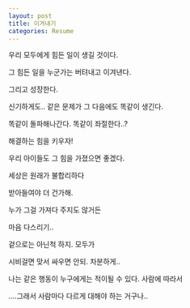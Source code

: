 ```yaml
---
layout: post
title: 이겨내기
categories: Resume
---
```


우리 모두에게 힘든 일이 생길 것이다.

그 힘든 일을 누군가는 버텨내고 이겨낸다.

그리고 성장한다.

신기하게도.. 같은 문제가 그 다음에도 똑같이 생긴다.

똑같이 돌파해나간다. 똑같이 좌절한다..?


해결하는 힘을 키우자!

우리 아이들도 그 힘을 가졌으면 좋겠다.


세상은 원래가 불합리하다

받아들여야 더 건가해.

누가 그걸 가져다 주지도 않거든

마음 다스리기..

겉으로는 아닌척 하지. 모두가

시비걸면 맞서 싸우면 안되. 차분하게..

나는 같은 행동이 누구에게는 적이될 수 있다. 사람에 따라서

....그래서 사람마다 다르게 대해야 하는 거구나..